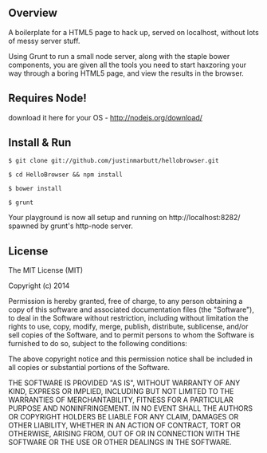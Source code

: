 ## Overview

A boilerplate for a HTML5 page to hack up, served on localhost, without lots of messy server stuff.

Using Grunt to run a small node server, along with the staple bower components, you are given all the tools you need to start haxzoring your way through a boring HTML5 page, and view the results in the browser.

## Requires Node!

download it here for your OS - http://nodejs.org/download/

## Install & Run

```terminal
$ git clone git://github.com/justinmarbutt/hellobrowser.git
```
```terminal
$ cd HelloBrowser && npm install
```
```terminal
$ bower install
```
```terminal
$ grunt
````
Your playground is now all setup and running on http://localhost:8282/ spawned by grunt's http-node server.

## License

The MIT License (MIT)

Copyright (c) 2014 

Permission is hereby granted, free of charge, to any person obtaining a copy
of this software and associated documentation files (the "Software"), to deal
in the Software without restriction, including without limitation the rights
to use, copy, modify, merge, publish, distribute, sublicense, and/or sell
copies of the Software, and to permit persons to whom the Software is
furnished to do so, subject to the following conditions:

The above copyright notice and this permission notice shall be included in
all copies or substantial portions of the Software.

THE SOFTWARE IS PROVIDED "AS IS", WITHOUT WARRANTY OF ANY KIND, EXPRESS OR
IMPLIED, INCLUDING BUT NOT LIMITED TO THE WARRANTIES OF MERCHANTABILITY,
FITNESS FOR A PARTICULAR PURPOSE AND NONINFRINGEMENT. IN NO EVENT SHALL THE
AUTHORS OR COPYRIGHT HOLDERS BE LIABLE FOR ANY CLAIM, DAMAGES OR OTHER
LIABILITY, WHETHER IN AN ACTION OF CONTRACT, TORT OR OTHERWISE, ARISING FROM,
OUT OF OR IN CONNECTION WITH THE SOFTWARE OR THE USE OR OTHER DEALINGS IN
THE SOFTWARE.
